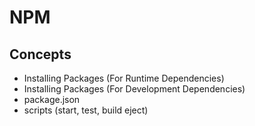 # NPM

## Concepts

 - Installing Packages (For Runtime Dependencies)
 - Installing Packages (For Development Dependencies)
 - package.json
 - scripts (start, test, build eject)
